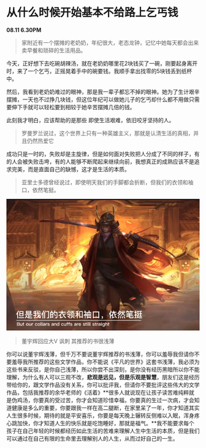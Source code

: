 # 从什么时候开始基本不给路上乞丐钱  

**08.11 6.30PM**   

> 家附近有一个摆摊的老奶奶，年纪很大，老态龙钟，记忆中她每天都会出来卖早餐和琐碎的生活用品。  

今天，正好想下去吃碗胡辣汤，就在老奶奶哪里花2块钱买了一碗，刚要起身离开时，来了一个乞丐，正摇晃着手中的碗要钱。我顺手拿出找零的5块钱丢到纸杯中。  

然后，我看到老奶奶难过的眼神，那是我一辈子都忘不掉的眼神。她为了生计艰辛摆摊，一天也不过挣几块钱，但这位年纪可以做她儿子的乞丐却什么都不用做只需要伸下手就可以轻松要到相较于她辛苦摆摊几倍的钱。  

此刻我才明白，应该帮助的是那些 即使生活艰难，依旧咬牙坚持的人。  
  

> 罗曼罗兰说过，这个世界上只有一种英雄主义，那就是认清生活的真相，并且仍然热爱它  


成功只是一时的，失败却是主旋律，但是如何面对失败把人分成了不同的样子，有的人会被失败击垮，有的人能够不断爬起来继续向前，我想真正的成熟应该不是追求完美，而是直面自己的缺憾，这才是生活的本质。
  

> 亚里士多德曾经说过，即使明天我们的手脚都会折断，但我们的衣领和袖口，依然笔挺。  

![依然](https://raw.githubusercontent.com/1203952894/cloudimg/main/20220811064401.png)  


> 董宇辉回应大V 讽刺 其推荐的书很浅薄  

你可以说董宇辉浅薄，但千万不要说董宇辉推荐的书浅薄，你可以羞辱我但请你不要羞辱我所推荐的这些文学作品，你不能说《平凡的世界》这套书浅薄，我必须为这些书来反驳，是你自己浅薄，所以你尝不出深刻，是你没有经历黑暗所以你不能理解，为什么有人可以三观不改，**悲观是远见，但是乐观是智慧**，朋友们这是经历带给你的，跟文学作品没有关系，你可以批评我，但请你不要批评这些伟大的文学作品，包括我推荐的余华老师的《活着》**很多人就说现在让孩子读苦难纯粹就是伪鸡汤，你要真的受过苦，你才会知道珍惜幸福，你要真的生过一次病，才会知道健康是多么的重要，你要跟我一样在高二腿断，在家里呆了一年，你才知道其实人生很多时候，期待的就是平安喜乐，你要是每天晚上辗转反侧难以入眠，浑身疼心跳加快，你才知道人生的快乐就是吃饱睡好，那就是福气。**我不能要求每个孩子在自己年轻的时候都经历如此生活的苦难来理解人生中生活的本质，但是我们可以通过在自己有限的生命里去理解别人的人生，从而过好自己的一生。

